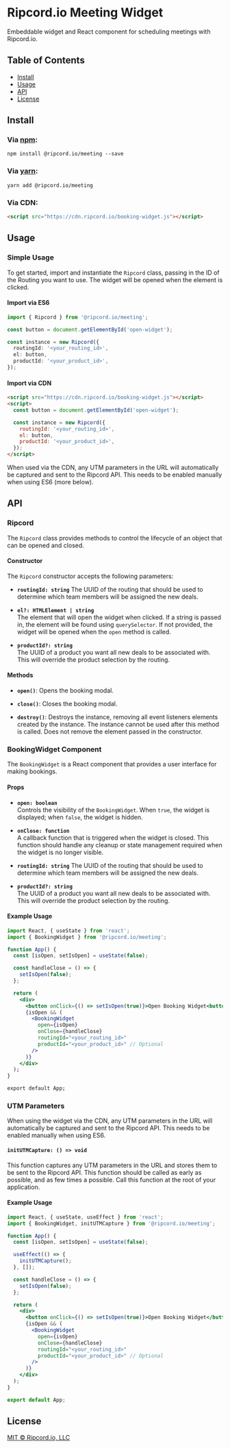 # Ripcord.io Meeting Widget

Embeddable widget and React component for scheduling meetings with Ripcord.io.

## Table of Contents

- [Install](#install)
- [Usage](#usage)
- [API](#api)
- [License](#license)

## Install

### Via [npm](https://npmjs.org/):

```
npm install @ripcord.io/meeting --save
```

### Via [yarn](https://yarnpkg.com/):

```
yarn add @ripcord.io/meeting
```

### Via CDN:

```html
<script src="https://cdn.ripcord.io/booking-widget.js"></script>
```

## Usage

### Simple Usage

To get started, import and instantiate the `Ripcord` class, passing in the ID of the Routing you want to use. The widget will be opened when the element is clicked.

#### Import via ES6

```typescript
import { Ripcord } from '@ripcord.io/meeting';

const button = document.getElementById('open-widget');

const instance = new Ripcord({
  routingId: '<your_routing_id>',
  el: button,
  productId: '<your_product_id>',
});
```

#### Import via CDN

```html
<script src="https://cdn.ripcord.io/booking-widget.js"></script>
<script>
  const button = document.getElementById('open-widget');

  const instance = new Ripcord({
    routingId: '<your_routing_id>',
    el: button,
    productId: '<your_product_id>',
  });
</script>
```

When used via the CDN, any UTM parameters in the URL will automatically be captured and sent to the Ripcord API. This needs to be enabled manually when using ES6 (more below).

## API

### Ripcord

The `Ripcord` class provides methods to control the lifecycle of an object that can be opened and closed.

#### Constructor

The `Ripcord` constructor accepts the following parameters:

- **`routingId: string`**
  The UUID of the routing that should be used to determine which team members will be assigned the new deals.

- **`el?: HTMLElement | string`**  
  The element that will open the widget when clicked. If a string is passed in, the element will be found using `querySelector`. If not provided, the widget will be opened when the `open` method is called.

- **`productId?: string`**  
  The UUID of a product you want all new deals to be associated with. This will override the product selection by the routing.

#### Methods

- **`open()`**: Opens the booking modal.

- **`close()`**: Closes the booking modal.

- **`destroy()`**: Destroys the instance, removing all event listeners elements created by the instance. The instance cannot be used after this method is called. Does not remove the element passed in the constructor.

### BookingWidget Component

The `BookingWidget` is a React component that provides a user interface for making bookings.

#### Props

- **`open: boolean`**  
  Controls the visibility of the `BookingWidget`. When `true`, the widget is displayed; when `false`, the widget is hidden.

- **`onClose: function`**  
  A callback function that is triggered when the widget is closed. This function should handle any cleanup or state management required when the widget is no longer visible.

- **`routingId: string`**
  The UUID of the routing that should be used to determine which team members will be assigned the new deals.

- **`productId?: string`**  
   The UUID of a product you want all new deals to be associated with. This will override the product selection by the routing.

#### Example Usage

```jsx
import React, { useState } from 'react';
import { BookingWidget } from '@ripcord.io/meeting';

function App() {
  const [isOpen, setIsOpen] = useState(false);

  const handleClose = () => {
    setIsOpen(false);
  };

  return (
    <div>
      <button onClick={() => setIsOpen(true)}>Open Booking Widget<button>
      {isOpen && (
        <BookingWidget
          open={isOpen}
          onClose={handleClose}
          routingId="<your_routing_id>"
          productId="<your_product_id>" // Optional
        />
      )}
    </div>
  );
}

export default App;
```

### UTM Parameters

When using the widget via the CDN, any UTM parameters in the URL will automatically be captured and sent to the Ripcord API. This needs to be enabled manually when using ES6.

#### `initUTMCapture: () => void`

This function captures any UTM parameters in the URL and stores them to be sent to the Ripcord API. This function should be called as early as possible, and as few times a possible. Call this function at the root of your application.

#### Example Usage

```jsx
import React, { useState, useEffect } from 'react';
import { BookingWidget, initUTMCapture } from '@ripcord.io/meeting';

function App() {
  const [isOpen, setIsOpen] = useState(false);

  useEffect(() => {
    initUTMCapture();
  }, []);

  const handleClose = () => {
    setIsOpen(false);
  };

  return (
    <div>
      <button onClick={() => setIsOpen(true)}>Open Booking Widget</button>
      {isOpen && (
        <BookingWidget
          open={isOpen}
          onClose={handleClose}
          routingId="<your_routing_id>"
          productId="<your_product_id>" // Optional
        />
      )}
    </div>
  );
}

export default App;
```

## License

[MIT © Ripcord.io, LLC](./LICENSE.md)
